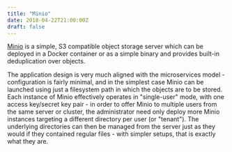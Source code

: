 ```yaml
---
title: "Minio"
date: 2018-04-22T21:00:00Z
draft: false
---
```


[Minio](https://www.minio.io) is a simple, S3 compatible object storage server which can be deployed in a Docker container or as a simple binary and provides built-in deduplication over objects.

The application design is very much aligned with the microservices model - configuration is fairly minimal, and in the simplest case Minio can be launched using just a filesystem path in which the objects are to be stored. Each instance of Minio effectively operates in "single-user" mode, with one access key/secret key pair - in order to offer Minio to multiple users from the same server or cluster, the administrator need only deploy more Minio instances targeting a different directory per user (or "tenant"). The underlying directories can then be managed from the server just as they would if they contained regular files - with simpler setups, that is exactly what they are.
